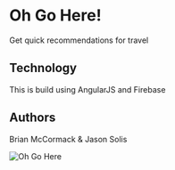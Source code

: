 # Oh Go Here!

Get quick recommendations for travel

## Technology

This is build using AngularJS and Firebase

## Authors

Brian McCormack & Jason Solis

![Oh Go Here][1]


  [1]: https://ohgohere.firebaseapp.com/images/55cc97f4.nut.png
